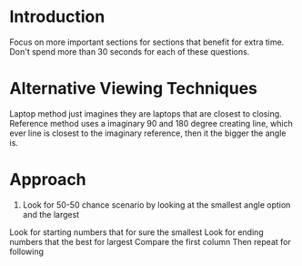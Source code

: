 # Introduction

Focus on more important sections for sections that benefit for extra time. Don't spend more than 30 seconds for each of these questions.

# Alternative Viewing Techniques

Laptop method just imagines they are laptops that are closest to closing.
Reference method uses a imaginary 90 and 180 degree creating line, which ever line is closest to the imaginary reference, then it the bigger the angle is.

# Approach

1. Look for 50-50 chance scenario by looking at the smallest angle option and the largest

Look for starting numbers that for sure the smallest
Look for ending numbers that the best for largest
Compare the first column
Then repeat for following